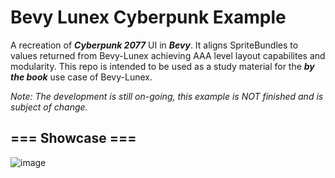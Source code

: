 # Bevy Lunex Cyberpunk Example

A recreation of ***Cyberpunk 2077*** UI in ***Bevy***. It aligns SpriteBundles to values returned from Bevy-Lunex achieving AAA level layout capabilites and modularity. This repo is intended to be used as a study material for the ***by the book*** use case of Bevy-Lunex.

*Note: The development is still on-going, this example is NOT finished and is subject of change.*

## === Showcase ===
![image](https://github.com/bytestring-net/bevy_lunex/assets/49441831/73d96dd1-d851-4a9f-9d58-11aba63e579d)
